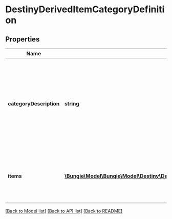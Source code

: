 # DestinyDerivedItemCategoryDefinition

## Properties
Name | Type | Description | Notes
------------ | ------------- | ------------- | -------------
**categoryDescription** | **string** | The localized string for the category title. This will be something describing the items you can get as a group, or your likelihood/the quantity you&#39;ll get. | [optional] 
**items** | [**\Bungie\Model\\Bungie\Model\Destiny\Definitions\Items\DestinyDerivedItemDefinition[]**](DestinyDerivedItemDefinition.md) | This is the list of all of the items for this category and the basic properties we&#39;ll know about them. | [optional] 

[[Back to Model list]](../README.md#documentation-for-models) [[Back to API list]](../README.md#documentation-for-api-endpoints) [[Back to README]](../README.md)


